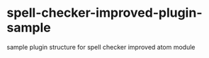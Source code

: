 # spell-checker-improved-plugin-sample
sample plugin structure for spell checker improved atom module
